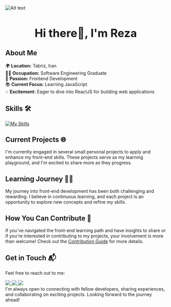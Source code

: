 <!--
**rezaasghari24/rezaasghari24** is a ✨ _special_ ✨ repository because its `README.md` (this file) appears on your GitHub profile.

Here are some ideas to get you started:

- 🔭 I’m currently working on ...
- 🌱 I’m currently learning ...
- 👯 I’m looking to collaborate on ...
- 🤔 I’m looking for help with ...
- 💬 Ask me about ...
- 📫 How to reach me: ...
- 😄 Pronouns: ...
- ⚡ Fun fact: ...
-->
![Alt text](https://camo.githubusercontent.com/5b1d292467a7b41f288e50d450674ef3cfb99862405c58b6d440957ae3519c22/68747470733a2f2f666972656261736573746f726167652e676f6f676c65617069732e636f6d2f76302f622f666c6578692d636f64696e672e61707073706f742e636f6d2f6f2f64656d706769372d35323066386435662d363364342d343435332d383832322d6462633134396165323766382e6769663f616c743d6d6564696126746f6b656e3d39316330633762322d393363332d343032392d623031312d316138373033633537333064 "Title")

<h1 align="center" style="font-size: 2.5em;">Hi there👋, I'm Reza</h1>

## About Me

🌍 **Location:** Tabriz, Iran  
👨‍💻 **Occupation:** Software Engineering Graduate  
🚀 **Passion:** Frontend Development  
📚 **Current Focus:** Learning JavaScript  
💡 **Excitement:** Eager to dive into ReactJS for building web applications

## Skills 🛠️

[![My Skills](https://skillicons.dev/icons?i=js,html,css,sass,git,github,vscode)](https://skillicons.dev)

## Current Projects 🌐

I'm currently engaged in several small personal projects to apply and enhance my front-end skills. These projects serve as my learning playground, and I'm excited to share more as they progress.

## Learning Journey 🚴‍♂️

My journey into front-end development has been both challenging and rewarding. I believe in continuous learning, and each project is an opportunity to explore new concepts and refine my skills.

## How You Can Contribute 🤝

If you've navigated the front-end learning path and have insights to share or if you're interested in contributing to my projects, your involvement is more than welcome! Check out the [Contribution Guide](CONTRIBUTING.md) for more details.

## Get in Touch 📬

Feel free to reach out to me:

  <a href="https://www.linkedin.com/in/rezaasghari24">
  <img src="https://skillicons.dev/icons?i=linkedin" />
  </a>
  <a href="https://twitter.com/rezaasghari24">
  <img src="https://skillicons.dev/icons?i=twitter" />
  </a>
  <a href="https://www.instagram.com/rezaasghari24/">
  <img src="https://skillicons.dev/icons?i=instagram" />
  </a></br>
  I'm always open to connecting with fellow developers, sharing experiences, and collaborating on exciting projects. Looking forward to the journey ahead!
